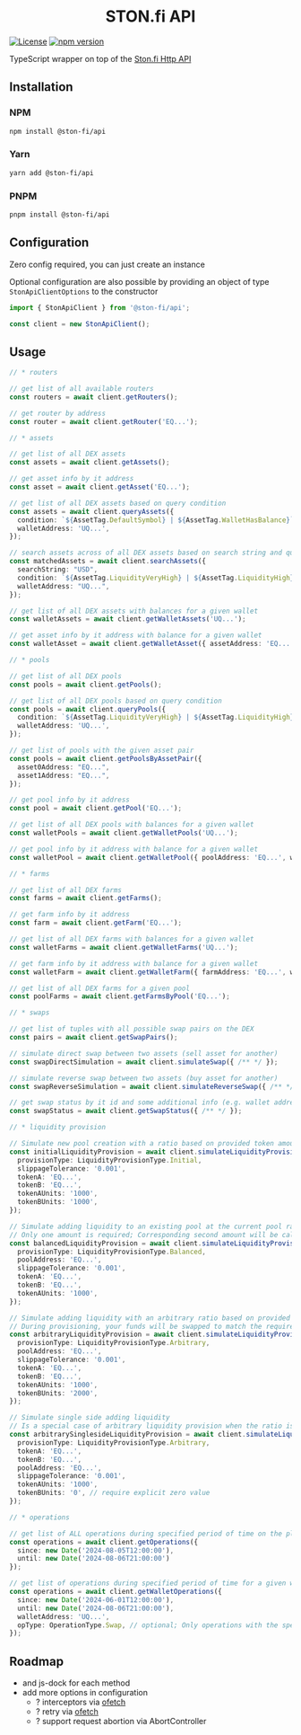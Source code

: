 <div align="center">
 <h1>STON.fi API</h1>
</div>

[![License](https://img.shields.io/npm/l/@ston-fi/api)](https://img.shields.io/npm/l/@ston-fi/api)
[![npm version](https://img.shields.io/npm/v/@ston-fi/api/latest.svg)](https://www.npmjs.com/package/@ston-fi/api/v/latest)

TypeScript wrapper on top of the [Ston.fi Http API](https://api.ston.fi/swagger-ui)

## Installation

### NPM

```bash
npm install @ston-fi/api
```

### Yarn

```bash
yarn add @ston-fi/api
```

### PNPM

```bash
pnpm install @ston-fi/api
```

## Configuration

Zero config required, you can just create an instance

Optional configuration are also possible by providing an object of type `StonApiClientOptions` to the constructor

```ts
import { StonApiClient } from '@ston-fi/api';

const client = new StonApiClient();
```

## Usage

```ts
// * routers

// get list of all available routers
const routers = await client.getRouters();

// get router by address
const router = await client.getRouter('EQ...');

// * assets

// get list of all DEX assets
const assets = await client.getAssets();

// get asset info by it address
const asset = await client.getAsset('EQ...');

// get list of all DEX assets based on query condition
const assets = await client.queryAssets({
  condition: `${AssetTag.DefaultSymbol} | ${AssetTag.WalletHasBalance}`,
  walletAddress: 'UQ...',
});

// search assets across of all DEX assets based on search string and query condition
const matchedAssets = await client.searchAssets({
  searchString: "USD",
  condition: `${AssetTag.LiquidityVeryHigh} | ${AssetTag.LiquidityHigh} | ${AssetTag.Popular}`,
  walletAddress: "UQ...",
});

// get list of all DEX assets with balances for a given wallet
const walletAssets = await client.getWalletAssets('UQ...');

// get asset info by it address with balance for a given wallet
const walletAsset = await client.getWalletAsset({ assetAddress: 'EQ...', walletAddress: 'UQ...' });

// * pools

// get list of all DEX pools
const pools = await client.getPools();

// get list of all DEX pools based on query condition
const pools = await client.queryPools({
  condition: `${AssetTag.LiquidityVeryHigh} | ${AssetTag.LiquidityHigh} | ${AssetTag.Popular}`,
  walletAddress: 'UQ...',
});

// get list of pools with the given asset pair
const pools = await client.getPoolsByAssetPair({
  asset0Address: "EQ...",
  asset1Address: "EQ...",
});

// get pool info by it address
const pool = await client.getPool('EQ...');

// get list of all DEX pools with balances for a given wallet
const walletPools = await client.getWalletPools('UQ...');

// get pool info by it address with balance for a given wallet
const walletPool = await client.getWalletPool({ poolAddress: 'EQ...', walletAddress: 'UQ...' });

// * farms

// get list of all DEX farms
const farms = await client.getFarms();

// get farm info by it address
const farm = await client.getFarm('EQ...');

// get list of all DEX farms with balances for a given wallet
const walletFarms = await client.getWalletFarms('UQ...');

// get farm info by it address with balance for a given wallet
const walletFarm = await client.getWalletFarm({ farmAddress: 'EQ...', walletAddress: 'UQ...' });

// get list of all DEX farms for a given pool
const poolFarms = await client.getFarmsByPool('EQ...');

// * swaps

// get list of tuples with all possible swap pairs on the DEX
const pairs = await client.getSwapPairs();

// simulate direct swap between two assets (sell asset for another)
const swapDirectSimulation = await client.simulateSwap({ /** */ });

// simulate reverse swap between two assets (buy asset for another)
const swapReverseSimulation = await client.simulateReverseSwap({ /** */ });

// get swap status by it id and some additional info (e.g. wallet address, etc.)
const swapStatus = await client.getSwapStatus({ /** */ });

// * liquidity provision

// Simulate new pool creation with a ratio based on provided token amounts
const initialLiquidityProvision = await client.simulateLiquidityProvision({
  provisionType: LiquidityProvisionType.Initial,
  slippageTolerance: '0.001',
  tokenA: 'EQ...',
  tokenB: 'EQ...',
  tokenAUnits: '1000',
  tokenBUnits: '1000',
});

// Simulate adding liquidity to an existing pool at the current pool ratio
// Only one amount is required; Corresponding second amount will be calculated during the simulation
const balancedLiquidityProvision = await client.simulateLiquidityProvision({
  provisionType: LiquidityProvisionType.Balanced,
  poolAddress: 'EQ...',
  slippageTolerance: '0.001',
  tokenA: 'EQ...',
  tokenB: 'EQ...',
  tokenAUnits: '1000',
});

// Simulate adding liquidity with an arbitrary ratio based on provided token amounts
// During provisioning, your funds will be swapped to match the required pool ratio
const arbitraryLiquidityProvision = await client.simulateLiquidityProvision({
  provisionType: LiquidityProvisionType.Arbitrary,
  poolAddress: 'EQ...',
  slippageTolerance: '0.001',
  tokenA: 'EQ...',
  tokenB: 'EQ...',
  tokenAUnits: '1000',
  tokenBUnits: '2000',
});

// Simulate single side adding liquidity
// Is a special case of arbitrary liquidity provision when the ratio is 100 to 0
const arbitrarySinglesideLiquidityProvision = await client.simulateLiquidityProvision({
  provisionType: LiquidityProvisionType.Arbitrary,
  tokenA: 'EQ...',
  tokenB: 'EQ...',
  poolAddress: 'EQ...',
  slippageTolerance: '0.001',
  tokenAUnits: '1000',
  tokenBUnits: '0', // require explicit zero value
});

// * operations

// get list of ALL operations during specified period of time on the platform
const operations = await client.getOperations({
  since: new Date('2024-08-05T12:00:00'),
  until: new Date('2024-08-06T21:00:00')
});

// get list of operations during specified period of time for a given wallet
const operations = await client.getWalletOperations({
  since: new Date('2024-06-01T12:00:00'),
  until: new Date('2024-08-06T21:00:00'),
  walletAddress: 'UQ...',
  opType: OperationType.Swap, // optional; Only operations with the specified types. All operations if the opType is not specified
});
```

## Roadmap

- and js-dock for each method
- add more options in configuration
  - ? interceptors via [ofetch](https://github.com/unjs/ofetch?tab=readme-ov-file#%EF%B8%8F-interceptors)
  - ? retry via [ofetch](https://github.com/unjs/ofetch?tab=readme-ov-file#%EF%B8%8F-auto-retry)
  - ? support request abortion via AbortController
